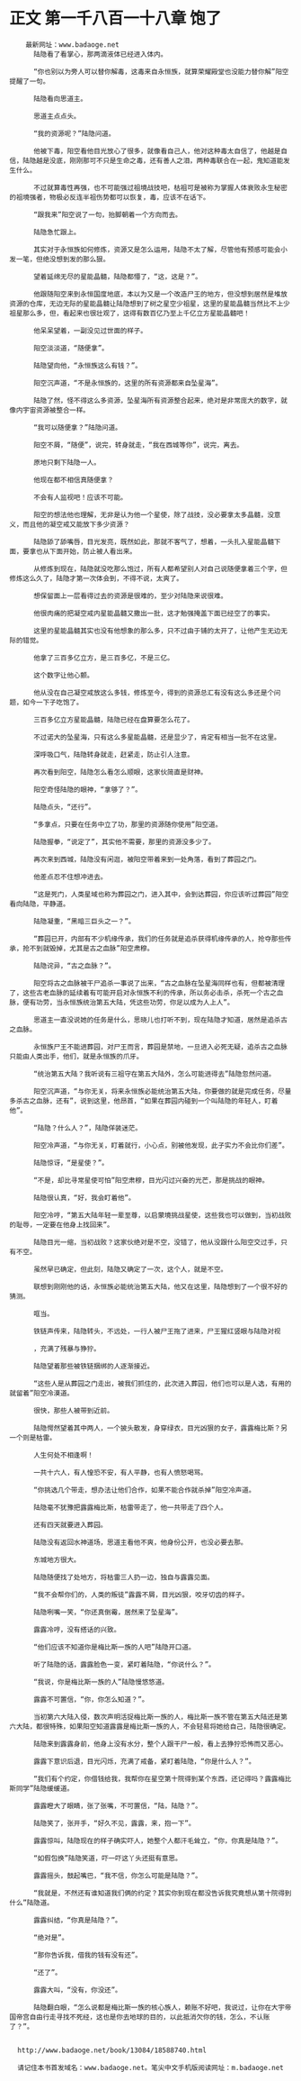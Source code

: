 # 正文 第一千八百一十八章 饱了
        最新网址：www.badaoge.net
          陆隐看了看掌心，那两滴液体已经进入体内。
      
          “你也别以为旁人可以替你解毒，这毒来自永恒族，就算荣耀殿堂也没能力替你解”阳空提醒了一句。
      
          陆隐看向思道主。
      
          思道主点点头。
      
          “我的资源呢？”陆隐问道。
      
          他被下毒，阳空看他目光放心了很多，就像看自己人，他对这种毒太自信了，他越是自信，陆隐越是没底，刚刚那可不只是生命之毒，还有善人之泪，两种毒联合在一起，鬼知道能发生什么。
      
          不过就算毒性再强，也不可能强过祖境战技吧，枯祖可是被称为掌握人体衰败永生秘密的祖境强者，物极必反连半祖伤势都可以恢复，毒，应该不在话下。
      
          “跟我来”阳空说了一句，抬脚朝着一个方向而去。
      
          陆隐急忙跟上。
      
          其实对于永恒族如何修炼，资源又是怎么运用，陆隐不太了解，尽管他有预感可能会小发一笔，但绝没想到发的那么狠。
      
          望着延绵无尽的星能晶髓，陆隐都懵了，“这，这是？”。
      
          他跟随阳空来到永恒国度地底，本以为又是一个改造尸王的地方，但没想到居然是堆放资源的仓库，无边无际的星能晶髓让陆隐想到了树之星空少祖星，这里的星能晶髓当然比不上少祖星那么多，但，看起来也很壮观了，这得有数百亿乃至上千亿立方星能晶髓吧！
      
          他呆呆望着，一副没见过世面的样子。
      
          阳空淡淡道，“随便拿”。
      
          陆隐望向他，“永恒族这么有钱？”。
      
          阳空沉声道，“不是永恒族的，这里的所有资源都来自坠星海”。
      
          陆隐了然，怪不得这么多资源，坠星海所有资源整合起来，绝对是非常庞大的数字，就像内宇宙资源被整合一样。
      
          “我可以随便拿？”陆隐问道。
      
          阳空不屑，“随便”，说完，转身就走，“我在西城等你”，说完，离去。
      
          原地只剩下陆隐一人。
      
          他现在都不相信真随便拿？
      
          不会有人监视吧！应该不可能。
      
          阳空的想法他也理解，无非是认为他一个星使，除了战技，没必要拿太多晶髓，没意义，而且他的凝空戒又能放下多少资源？
      
          陆隐舔了舔嘴唇，目光发亮，既然如此，那就不客气了，想着，一头扎入星能晶髓下面，要拿也从下面开始，防止被人看出来。
      
          从修炼到现在，陆隐就没吃那么饱过，所有人都希望别人对自己说随便拿着三个字，但修炼这么久了，陆隐才第一次体会到，不得不说，太爽了。
      
          想保留面上一层看得过去的资源是很难的，至少对陆隐来说很难。
      
          他很肉痛的把凝空戒内星能晶髓又撒出一批，这才勉强掩盖下面已经空了的事实。
      
          这里的星能晶髓其实也没有他想象的那么多，只不过由于铺的太开了，让他产生无边无际的错觉。
      
          他拿了三百多亿立方，是三百多亿，不是三亿。
      
          这个数字让他心颤。
      
          他从没在自己凝空戒放这么多钱，修炼至今，得到的资源总汇有没有这么多还是个问题，如今一下子吃饱了。
      
          三百多亿立方星能晶髓，陆隐已经在盘算要怎么花了。
      
          不过诺大的坠星海，只有这么多星能晶髓，还是显少了，肯定有相当一批不在这里。
      
          深呼吸口气，陆隐转身就走，赶紧走，防止引人注意。
      
          再次看到阳空，陆隐怎么看怎么顺眼，这家伙简直是财神。
      
          阳空奇怪陆隐的眼神，“拿够了？”。
      
          陆隐点头，“还行”。
      
          “多拿点，只要在任务中立了功，那里的资源随你使用”阳空道。
      
          陆隐握拳，“说定了”，其实他不需要，那里的资源没多少了。
      
          再次来到西城，陆隐没有闲逛，被阳空带着来到一处角落，看到了葬园之门。
      
          他差点忍不住想冲进去。
      
          “这是死门，人类星域也称为葬园之门，进入其中，会到达葬园，你应该听过葬园”阳空看向陆隐，平静道。
      
          陆隐凝重，“黑暗三巨头之一？”。
      
          “葬园已开，内部有不少机缘传承，我们的任务就是追杀获得机缘传承的人，抢夺那些传承，抢不到就毁掉，尤其是古之血脉”阳空肃穆。
      
          陆隐诧异，“古之血脉？”。
      
          阳空将古之血脉被干尸追杀一事说了出来，“古之血脉在坠星海同样也有，但都被清理了，这些古老血脉的延续着有可能开启对永恒族不利的传承，所以务必击杀，杀死一个古之血脉，便有功劳，当永恒族统治第五大陆，凭这些功劳，你足以成为人上人”。
      
          思道主一直没说她的任务是什么，思晓儿也打听不到，现在陆隐才知道，居然是追杀古之血脉。
      
          永恒族尸王不能进葬园，对尸王而言，葬园是禁地，一旦进入必死无疑，追杀古之血脉只能由人类出手，他们，就是永恒族的爪牙。
      
          “统治第五大陆？我听说有三祖守在第五大陆外，怎么可能进得去”陆隐忽然问道。
      
          阳空沉声道，“与你无关，将来永恒族必能统治第五大陆，你要做的就是完成任务，尽量多杀古之血脉，还有”，说到这里，他昂首，“如果在葬园内碰到一个叫陆隐的年轻人，盯着他”。
      
          “陆隐？什么人？”，陆隐佯装迷茫。
      
          阳空冷声道，“与你无关，盯着就行，小心点，别被他发现，此子实力不会比你们差”。
      
          陆隐惊讶，“是星使？”。
      
          “不是，却比寻常星使可怕”阳空肃穆，目光闪过兴奋的光芒，那是挑战的眼神。
      
          陆隐很认真，“好，我会盯着他”。
      
          阳空冷哼，“第五大陆年轻一辈至尊，以启蒙境挑战星使，这些我也可以做到，当初战败的耻辱，一定要在他身上找回来”。
      
          陆隐目光一缩，当初战败？这家伙绝对是不空，没错了，他从没跟什么阳空交过手，只有不空。
      
          虽然早已确定，但此刻，陆隐又确定了一次，这个人，就是不空。
      
          联想到刚刚他的话，永恒族必能统治第五大陆，他又在这里，陆隐想到了一个很不好的猜测。
      
          哐当。
      
          铁链声传来，陆隐转头，不远处，一行人被尸王拖了进来，尸王猩红竖眼与陆隐对视
      
          ，充满了残暴与狰狞。
      
          陆隐望着那些被铁链捆绑的人逐渐接近。
      
          “这些人是从葬园之门走出，被我们抓住的，此次进入葬园，他们也可以是人选，有用的就留着”阳空冷漠道。
      
          很快，那些人被带到近前。
      
          陆隐愕然望着其中两人，一个披头散发，身穿绿衣，目光凶狠的女子，露露梅比斯？另一个则是枯雷。
      
          人生何处不相逢啊！
      
          一共十六人，有人惶恐不安，有人平静，也有人愤怒喝骂。
      
          “你挑选几个带走，想办法让他们合作，如果不能合作就杀掉”阳空冷声道。
      
          陆隐毫不犹豫把露露梅比斯，枯雷带走了，他一共带走了四个人。
      
          还有四天就要进入葬园。
      
          陆隐没有返回水神道场，思道主看他不爽，他身份公开，也没必要去那。
      
          东城地方很大。
      
          陆隐随便找了处地方，将枯雷三人扔一边，独自与露露见面。
      
          “我不会帮你们的，人类的叛徒”露露不屑，目光凶狠，咬牙切齿的样子。
      
          陆隐咧嘴一笑，“你还真倒霉，居然来了坠星海”。
      
          露露冷哼，没有搭话的兴致。
      
          “他们应该不知道你是梅比斯一族的人吧”陆隐开口道。
      
          听了陆隐的话，露露脸色一变，紧盯着陆隐，“你说什么？”。
      
          “我说，你是梅比斯一族的人”陆隐慢悠悠道。
      
          露露不可置信，“你，你怎么知道？”。
      
          当初第六大陆入侵，数次声明活捉梅比斯一族的人，梅比斯一族不管在第五大陆还是第六大陆，都很特殊，如果阳空知道露露是梅比斯一族的人，不会轻易将她给自己，陆隐很确定。
      
          陆隐来到露露身前，他身上没有水分，整个人跟干尸一般，看上去狰狞恐怖而又恶心。
      
          露露下意识后退，目光闪烁，充满了戒备，紧盯着陆隐，“你是什么人？”。
      
          “我们有个约定，你借钱给我，我帮你在星空第十院得到某个东西，还记得吗？露露梅比斯同学”陆隐缓缓道。
      
          露露瞪大了眼睛，张了张嘴，不可置信，“陆，陆隐？”。
      
          陆隐笑了，张开手，“好久不见，露露，来，抱一下”。
      
          露露惊叫，陆隐现在的样子确实吓人，她整个人都汗毛耸立，“你，你真是陆隐？”。
      
          “如假包换”陆隐笑道，吓一吓这丫头还挺有意思。
      
          露露摇头，鼓起嘴巴，“我不信，你怎么可能是陆隐？”。
      
          “我就是，不然还有谁知道我们俩的约定？其实你到现在都没告诉我究竟想从第十院得到什么”陆隐道。
      
          露露纠结，“你真是陆隐？”。
      
          “绝对是”。
      
          “那你告诉我，借我的钱有没有还”。
      
          “还了”。
      
          露露大叫，“没有，你没还”。
      
          陆隐翻白眼，“怎么说都是梅比斯一族的核心族人，赖账不好吧，我说过，让你在大宇帝国帝宫自由行走寻找不死经，这也是你去地球的目的，以此抵消欠你的钱，怎么，不认账了？”。
      
      
      http://www.badaoge.net/book/13084/18588740.html
      
      请记住本书首发域名：www.badaoge.net。笔尖中文手机版阅读网址：m.badaoge.net